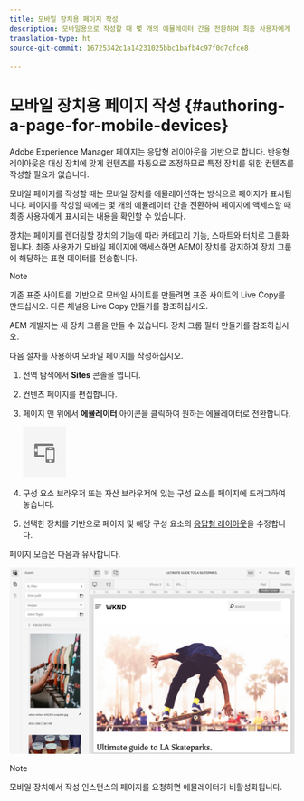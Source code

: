 ```yaml
---
title: 모바일 장치용 페이지 작성
description: 모바일용으로 작성할 때 몇 개의 에뮬레이터 간을 전환하여 최종 사용자에게 표시되는 내용을 확인할 수 있습니다.
translation-type: ht
source-git-commit: 16725342c1a14231025bbc1bafb4c97f0d7cfce8

---
```



# 모바일 장치용 페이지 작성 {#authoring-a-page-for-mobile-devices}

Adobe Experience Manager 페이지는 응답형 레이아웃을 기반으로 합니다. 반응형 레이아웃은 대상 장치에 맞게 컨텐츠를 자동으로 조정하므로 특정 장치를 위한 컨텐츠를 작성할 필요가 없습니다.

모바일 페이지를 작성할 때는 모바일 장치를 에뮬레이션하는 방식으로 페이지가 표시됩니다. 페이지를 작성할 때에는 몇 개의 에뮬레이터 간을 전환하여 페이지에 액세스할 때 최종 사용자에게 표시되는 내용을 확인할 수 있습니다.

장치는 페이지를 렌더링할 장치의 기능에 따라 카테고리 기능, 스마트와 터치로 그룹화됩니다. 최종 사용자가 모바일 페이지에 액세스하면 AEM이 장치를 감지하여 장치 그룹에 해당하는 표현 데이터를 전송합니다.

>[!NOTE]
>
>기존 표준 사이트를 기반으로 모바일 사이트를 만들려면 표준 사이트의 Live Copy를 만드십시오. 다른 채널용 Live Copy 만들기를 참조하십시오.
>
>AEM 개발자는 새 장치 그룹을 만들 수 있습니다. 장치 그룹 필터 만들기를 참조하십시오.
<!--
>To create a mobile site based on an existing standard site, create a live copy of the standard site. (See [Creating a Live Copy for Different Channels](/help/sites-administering/msm-livecopy.md).)
>
>AEM developers can create new device groups. (See [Creating Device Group Filters](/help/sites-developing/groupfilters.md).)
-->

다음 절차를 사용하여 모바일 페이지를 작성하십시오.

1. 전역 탐색에서 **Sites** 콘솔을 엽니다.
1. 컨텐츠 페이지를 편집합니다.
1. 페이지 맨 위에서 **에뮬레이터** 아이콘을 클릭하여 원하는 에뮬레이터로 전환합니다.

   ![에뮬레이터 아이콘](/help/sites-cloud/authoring/assets/emulator.png)

1. 구성 요소 브라우저 또는 자산 브라우저에 있는 구성 요소를 페이지에 드래그하여 놓습니다.
1. 선택한 장치를 기반으로 페이지 및 해당 구성 요소의 [응답형 레이아웃](/help/sites-cloud/authoring/features/responsive-layout.md)을 수정합니다.

페이지 모습은 다음과 유사합니다.

![모바일 예](/help/sites-cloud/authoring/assets/mobile.png)

>[!NOTE]
>
>모바일 장치에서 작성 인스턴스의 페이지를 요청하면 에뮬레이터가 비활성화됩니다.
